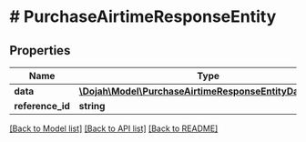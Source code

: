 # # PurchaseAirtimeResponseEntity

## Properties

Name | Type | Description | Notes
------------ | ------------- | ------------- | -------------
**data** | [**\Dojah\Model\PurchaseAirtimeResponseEntityDataInner[]**](PurchaseAirtimeResponseEntityDataInner.md) |  | [optional]
**reference_id** | **string** |  | [optional]

[[Back to Model list]](../../README.md#models) [[Back to API list]](../../README.md#endpoints) [[Back to README]](../../README.md)

